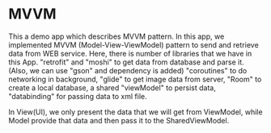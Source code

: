 # MVVM
This a demo app which describes MVVM pattern.
In this app, we implemented MVVM (Model-View-ViewModel) pattern to send and retrieve data from WEB service.
Here, there is number of libraries that we have in this App.
"retrofit" and "moshi" to get data from database and parse it. (Also, we can use "gson" and dependency is added)
"coroutines" to do networking in background,
"glide" to get image data from server,
"Room" to create a local database,
a shared "viewModel" to persist data, 
"databinding" for passing data to xml file.
 
In View(UI), we only present the data that we will get from ViewModel, while Model provide that data and then pass it to the SharedViewModel.
